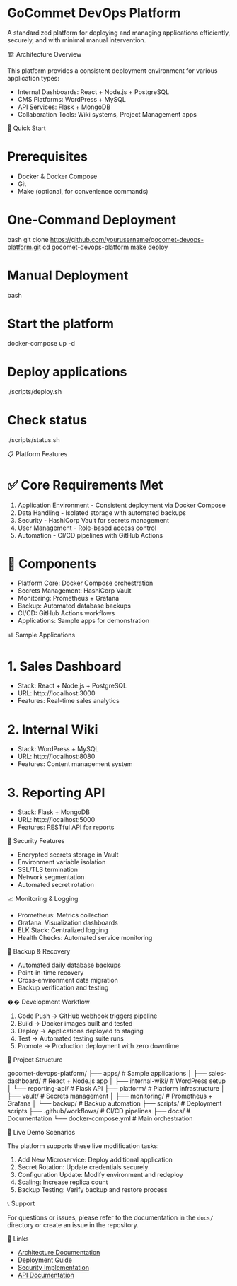 # GoCommet DevOps Platform

A standardized platform for deploying and managing applications efficiently, securely, and with minimal manual intervention.

 🏗️ Architecture Overview

This platform provides a consistent deployment environment for various application types:
- Internal Dashboards: React + Node.js + PostgreSQL
- CMS Platforms: WordPress + MySQL  
- API Services: Flask + MongoDB
- Collaboration Tools: Wiki systems, Project Management apps

 🚀 Quick Start

# Prerequisites
- Docker & Docker Compose
- Git
- Make (optional, for convenience commands)

# One-Command Deployment
bash
git clone https://github.com/yourusername/gocomet-devops-platform.git
cd gocomet-devops-platform
make deploy


# Manual Deployment
bash
# Start the platform
docker-compose up -d

# Deploy applications
./scripts/deploy.sh

# Check status
./scripts/status.sh


 📋 Platform Features

# ✅ Core Requirements Met

1. Application Environment - Consistent deployment via Docker Compose
2. Data Handling - Isolated storage with automated backups
3. Security - HashiCorp Vault for secrets management
4. User Management - Role-based access control
5. Automation - CI/CD pipelines with GitHub Actions

# 🔧 Components

- Platform Core: Docker Compose orchestration
- Secrets Management: HashiCorp Vault
- Monitoring: Prometheus + Grafana
- Backup: Automated database backups
- CI/CD: GitHub Actions workflows
- Applications: Sample apps for demonstration

 📊 Sample Applications

# 1. Sales Dashboard
- Stack: React + Node.js + PostgreSQL
- URL: http://localhost:3000
- Features: Real-time sales analytics

# 2. Internal Wiki
- Stack: WordPress + MySQL
- URL: http://localhost:8080
- Features: Content management system

# 3. Reporting API
- Stack: Flask + MongoDB
- URL: http://localhost:5000
- Features: RESTful API for reports

 🔐 Security Features

- Encrypted secrets storage in Vault
- Environment variable isolation
- SSL/TLS termination
- Network segmentation
- Automated secret rotation

 📈 Monitoring & Logging

- Prometheus: Metrics collection
- Grafana: Visualization dashboards
- ELK Stack: Centralized logging
- Health Checks: Automated service monitoring

 🔄 Backup & Recovery

- Automated daily database backups
- Point-in-time recovery
- Cross-environment data migration
- Backup verification and testing

 ��️ Development Workflow

1. Code Push → GitHub webhook triggers pipeline
2. Build → Docker images built and tested
3. Deploy → Applications deployed to staging
4. Test → Automated testing suite runs
5. Promote → Production deployment with zero downtime

 📁 Project Structure


gocomet-devops-platform/
├── apps/                    # Sample applications
│   ├── sales-dashboard/     # React + Node.js app
│   ├── internal-wiki/       # WordPress setup
│   └── reporting-api/       # Flask API
├── platform/               # Platform infrastructure
│   ├── vault/              # Secrets management
│   ├── monitoring/         # Prometheus + Grafana
│   └── backup/             # Backup automation
├── scripts/                # Deployment scripts
├── .github/workflows/       # CI/CD pipelines
├── docs/                   # Documentation
└── docker-compose.yml      # Main orchestration


 🎯 Live Demo Scenarios

The platform supports these live modification tasks:

1. Add New Microservice: Deploy additional application
2. Secret Rotation: Update credentials securely
3. Configuration Update: Modify environment and redeploy
4. Scaling: Increase replica count
5. Backup Testing: Verify backup and restore process

 📞 Support

For questions or issues, please refer to the documentation in the `docs/` directory or create an issue in the repository.

 🔗 Links

- [Architecture Documentation](docs/architecture.md)
- [Deployment Guide](docs/deployment.md)
- [Security Implementation](docs/security.md)
- [API Documentation](docs/api.md)

